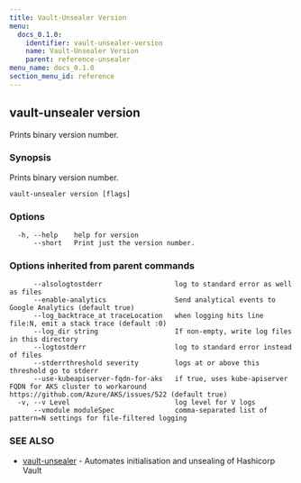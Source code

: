 ```yaml
---
title: Vault-Unsealer Version
menu:
  docs_0.1.0:
    identifier: vault-unsealer-version
    name: Vault-Unsealer Version
    parent: reference-unsealer
menu_name: docs_0.1.0
section_menu_id: reference
---
```

## vault-unsealer version

Prints binary version number.

### Synopsis

Prints binary version number.

```
vault-unsealer version [flags]
```

### Options

```
  -h, --help    help for version
      --short   Print just the version number.
```

### Options inherited from parent commands

```
      --alsologtostderr                  log to standard error as well as files
      --enable-analytics                 Send analytical events to Google Analytics (default true)
      --log_backtrace_at traceLocation   when logging hits line file:N, emit a stack trace (default :0)
      --log_dir string                   If non-empty, write log files in this directory
      --logtostderr                      log to standard error instead of files
      --stderrthreshold severity         logs at or above this threshold go to stderr
      --use-kubeapiserver-fqdn-for-aks   if true, uses kube-apiserver FQDN for AKS cluster to workaround https://github.com/Azure/AKS/issues/522 (default true)
  -v, --v Level                          log level for V logs
      --vmodule moduleSpec               comma-separated list of pattern=N settings for file-filtered logging
```

### SEE ALSO

* [vault-unsealer](/docs/reference/vault-unsealer.md)	 - Automates initialisation and unsealing of Hashicorp Vault

